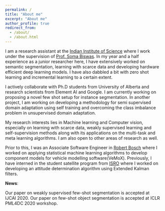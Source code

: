 ```yaml
---
permalink: /
title: "About me"
excerpt: "About me"
author_profile: true
redirect_from: 
  - /about/
  - /about.html
---
```


I am a research assistant at the [Indian Institute of Science](https://www.iisc.ac.in/) where I work under the supervision of [Prof. Soma Biswas](http://www.ee.iisc.ac.in/new/people/faculty/soma.biswas/index.html). In my year and a half experience as a junior researcher here, I have extensively worked on semantic segmentation, learning with scarce data and developing hardware efficient deep learning models. I have also dabbled a bit with zero shot learning and incremental learning to a certain extent.

I actively collaborate with Ph.D students from University of Alberta and research scientists from Element AI and Google. I am currently working on proposing a novel few shot setup for instance segmentation. In another project, I am working on developing a methodology for semi supervised domain adaptation using self training and overcoming the class imbalance problem in unsupervised domain adaptation.

My research interests lies in Machine learning and Computer vision, especially on learning with scarce data, weakly supervised learning and self-supervision methods along with its applications on the multi-task and meta learning algorithms. I am also open to other areas of research as well.

Prior to this, I was an Associate Software Engineer in [Robert Bosch](https://www.bosch.in/) where I worked on applying statistical machine learning algorithms to develop component models for vehicle modelling software(VeMoX). Previously, I have interned in the student satellite program from [ISRO](https://www.isro.gov.in/) where I worked on developing an attitude determination algorithm using Extended Kalman filters. 


**News**:

Our paper on weakly supervised few-shot segmentation is accepted at IJCAI 2020.
Our paper on few-shot object segmentation is accepted at ICLR PML4DC 2020 workshop. 
